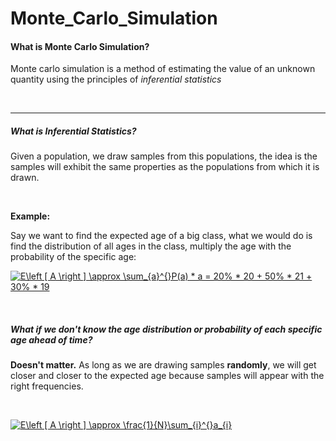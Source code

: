 # Monte_Carlo_Simulation

#### What is Monte Carlo Simulation?

Monte carlo simulation is a method of estimating the value of an unknown quantity using the principles of *inferential statistics*

<br>

---


##### What is Inferential Statistics?

Given a population, we draw samples from this populations, the idea is the samples will exhibit the same properties as the populations from which it is drawn.

<br>

__Example:__

Say we want to find the expected age of a big class, what we would do is find the distribution of all ages in the class, multiply the age with the probability of the specific age:


<a href="https://www.codecogs.com/eqnedit.php?latex=E\left&space;[&space;A&space;\right&space;]&space;\approx&space;\sum_{a}^{}P(a)&space;*&space;a&space;=&space;20%&space;*&space;20&space;&plus;&space;50%&space;*&space;21&space;&plus;&space;30%&space;*&space;19" target="_blank"><img src="https://latex.codecogs.com/gif.latex?E\left&space;[&space;A&space;\right&space;]&space;\approx&space;\sum_{a}^{}P(a)&space;*&space;a&space;=&space;20%&space;*&space;20&space;&plus;&space;50%&space;*&space;21&space;&plus;&space;30%&space;*&space;19" title="E\left [ A \right ] \approx \sum_{a}^{}P(a) * a = 20% * 20 + 50% * 21 + 30% * 19" /></a>

<br>

##### What if we don't know the age distribution or probability of each specific age ahead of time? 

__Doesn't matter.__ As long as we are drawing samples __randomly__, we will get closer and closer to the expected age because samples will appear with the right frequencies.

<br>

<a href="https://www.codecogs.com/eqnedit.php?latex=E\left&space;[&space;A&space;\right&space;]&space;\approx&space;\frac{1}{N}\sum_{i}^{}a_{i}" target="_blank"><img src="https://latex.codecogs.com/gif.latex?E\left&space;[&space;A&space;\right&space;]&space;\approx&space;\frac{1}{N}\sum_{i}^{}a_{i}" title="E\left [ A \right ] \approx \frac{1}{N}\sum_{i}^{}a_{i}" /></a>



